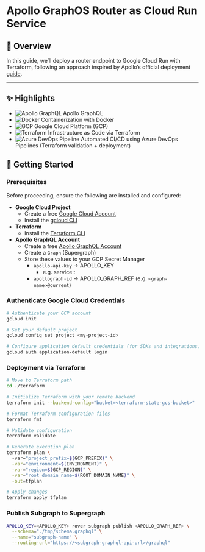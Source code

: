 # Apollo GraphOS Router as Cloud Run Service

## 📖 Overview

In this guide, we’ll deploy a router endpoint to Google Cloud Run with Terraform, following an approach inspired by
Apollo’s official
deployment [guide](https://www.apollographql.com/docs/graphos/routing/self-hosted/containerization/gcp).

---
## ✨ Highlights
- ![Apollo GraphQL](https://img.shields.io/badge/-ApolloGraphQL-311C87?&logo=apollo-graphql) Apollo GraphQL
- ![Docker](https://img.shields.io/badge/Docker-2496ED?logo=docker&logoColor=white) Containerization with Docker
- ![GCP](https://img.shields.io/badge/Google%20Cloud-4285F4?logo=googlecloud&logoColor=white) Google Cloud Platform (GCP) 
- ![Terraform](https://img.shields.io/badge/Terraform-7B42BC?logo=terraform&logoColor=white) Infrastructure as Code via Terraform
- ![Azure DevOps Pipeline](https://img.shields.io/badge/AzureDevOps-Pipelines-0078D4?logo=microsoft-azure&logoColor=white) Automated CI/CD using Azure DevOps Pipelines (Terraform validation + deployment)

## 🚀 Getting Started

### Prerequisites

Before proceeding, ensure the following are installed and configured:

- **Google Cloud Project**
    - Create a free [Google Cloud Account](https://console.cloud.google.com/)
    - Install the [gcloud CLI](https://cloud.google.com/sdk/docs/install)
- **Terraform**
    - Install the [Terraform CLI](https://developer.hashicorp.com/terraform/install)
- **Apollo GraphQL Account**
    - Create a free [Apollo GraphQL Account](https://www.apollographql.com/)
    - Create a `Graph` (Supergraph)
    - Store these values to your GCP Secret Manager
        - `apollo-api-key` -> APOLLO_KEY
            - e.g. service:<graph-name>:<unique-key>
        - `apollograph-id` -> APOLLO_GRAPH_REF (e.g. `<graph-name>@current`)

### Authenticate Google Cloud Credentials

```bash
# Authenticate your GCP account
gcloud init

# Set your default project
gcloud config set project <my-project-id>

# Configure application default credentials (for SDKs and integrations)
gcloud auth application-default login
```

### Deployment via Terraform

```bash
# Move to Terraform path
cd ./terraform

# Initialize Terraform with your remote backend
terraform init --backend-config="bucket=<terraform-state-gcs-bucket>"  

# Format Terraform configuration files
terraform fmt

# Validate configuration
terraform validate

# Generate execution plan
terraform plan \    
  -var="project_prefix=$(GCP_PREFIX)" \
  -var="environment=$(ENVIRONMENT)" \
  -var="region=$(GCP_REGION)" \
  -var="root_domain_name=$(ROOT_DOMAIN_NAME)" \
  -out=tfplan

# Apply changes
terraform apply tfplan
```

### Publish Subgraph to Supergraph

```bash
APOLLO_KEY=<APOLLO_KEY> rover subgraph publish <APOLLO_GRAPH_REF> \
  --schema="./tmp/schema.graphql" \
  --name="subgraph-name" \
  --routing-url="https://<subgraph-graphql-api-url>/graphql"
```